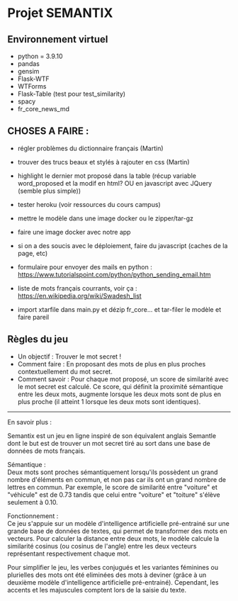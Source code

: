 # Projet SEMANTIX

## Environnement virtuel
- python = 3.9.10
- pandas
- gensim
- Flask-WTF
- WTForms
- Flask-Table (test pour test_similarity)
- spacy
- fr_core_news_md

## CHOSES A FAIRE : 
 - régler problèmes du dictionnaire français (Martin)
 - trouver des trucs beaux et stylés à rajouter en css (Martin)
 - highlight le dernier mot proposé dans la table (récup variable word_proposed et la modif en html? OU en javascript avec JQuery (semble plus simple))
 - tester heroku (voir ressources du cours campus)
 - mettre le modèle dans une image docker ou le zipper/tar-gz
 - faire une image docker avec notre app
 - si on a des soucis avec le déploiement, faire du javascript (caches de la page, etc)
 - formulaire pour envoyer des mails en python : https://www.tutorialspoint.com/python/python_sending_email.htm
 - liste de mots français courrants, voir ça : https://en.wikipedia.org/wiki/Swadesh_list

- import xtarfile dans main.py et dézip fr_core... et tar-filer le modèle et faire pareil

## Règles du jeu

- Un objectif : Trouver le mot secret !
- Comment faire : En proposant des mots de plus en plus proches contextuellement du mot secret.
- Comment savoir : Pour chaque mot proposé, un score de similarité avec le mot secret est calculé. Ce score, qui définit la proximité sémantique entre les deux mots, augmente lorsque les deux mots sont de plus en plus proche (il atteint 1 lorsque les deux mots sont identiques).

----------------------
En savoir plus :

Semantix est un jeu en ligne inspiré de son équivalent anglais Semantle dont le but est de trouver un mot secret tiré au sort dans une base de données de mots français.

Sémantique : <br>
Deux mots sont proches sémantiquement lorsqu'ils possèdent un grand nombre d'éléments en commun, et non pas car ils ont un grand nombre de lettres en commun. Par exemple, le score de similarité entre "voiture" et "véhicule" est de 0.73 tandis que celui entre "voiture" et "toiture" s'élève seulement à 0.10.

Fonctionnement : <br>
Ce jeu s'appuie sur un modèle d'intelligence artificielle pré-entrainé sur une grande base de données de textes, qui permet de transformer des mots en vecteurs. Pour calculer la distance entre deux mots, le modèle calcule la similarité cosinus (ou cosinus de l'angle) entre les deux vecteurs représentant respectivement chaque mot.

Pour simplifier le jeu, les verbes conjugués et les variantes féminines ou plurielles des mots ont été eliminées des mots à deviner (grâce à un deuxième modèle d'intelligence artificielle pré-entrainé). Cependant, les accents et les majuscules comptent lors de la saisie du texte.
